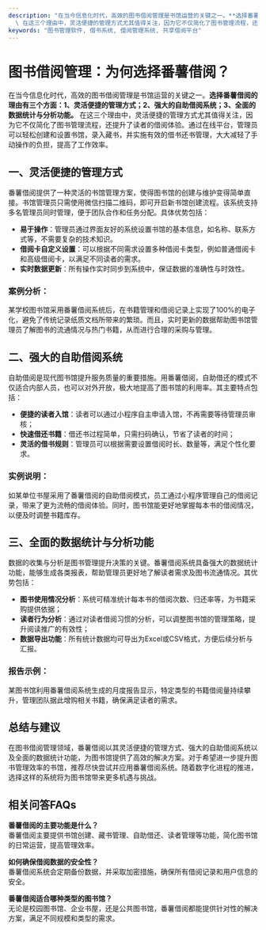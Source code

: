 ```yaml
---
description: "在当今信息化时代，高效的图书借阅管理是书馆运营的关键之一。**选择番薯借阅的理由有三个方面：1、灵活便捷的管理方式；2、强大的自助借阅系统；3、全面的数据统计与分析功能。**\
  \ 在这三个理由中，灵活便捷的管理方式尤其值得关注，因为它不仅简化了图书管理流程，还提升了读者的借阅体验。通过在线平台，管理员可以轻松创建和设置书馆，录入藏书，并实施有效的借书还书管理，大大减轻了手动操作的负担，提高了工作效率。"
keywords: "图书管理软件, 借书系统, 借阅管理系统, 共享借阅平台"
---
```

# 图书借阅管理：为何选择番薯借阅？

在当今信息化时代，高效的图书借阅管理是书馆运营的关键之一。**选择番薯借阅的理由有三个方面：1、灵活便捷的管理方式；2、强大的自助借阅系统；3、全面的数据统计与分析功能。** 在这三个理由中，灵活便捷的管理方式尤其值得关注，因为它不仅简化了图书管理流程，还提升了读者的借阅体验。通过在线平台，管理员可以轻松创建和设置书馆，录入藏书，并实施有效的借书还书管理，大大减轻了手动操作的负担，提高了工作效率。

## **一、灵活便捷的管理方式**

番薯借阅提供了一种灵活的书馆管理方案，使得图书馆的创建与维护变得简单直接。书馆管理员只需使用微信扫描二维码，即可开启新书馆创建流程。该系统支持多名管理员同时管理，便于团队合作和任务分配。具体优势包括：

- **易于操作**：管理员通过界面友好的系统设置书馆的基本信息，如名称、联系方式等，不需要复杂的技术知识。
- **借阅卡自定义设置**：可以根据不同需求设置多种借阅卡类型，例如普通借阅卡和高级借阅卡，以满足不同读者的需求。
- **实时数据更新**：所有操作实时同步到系统中，保证数据的准确性与时效性。

### **案例分析：**

某学校图书馆采用番薯借阅系统后，在书籍管理和借阅记录上实现了100%的电子化，避免了传统记录纸质文档所带来的繁琐。而且，实时更新的数据帮助图书馆管理员了解图书的流通情况与热门书籍，从而进行合理的采购与管理。

## **二、强大的自助借阅系统**

自助借阅是现代图书馆提升服务质量的重要措施。用番薯借阅，自助借还的模式不仅适合内部人员，也可以对外开放，极大地提高了图书馆的利用率。其主要特点包括：

- **便捷的读者入馆**：读者可以通过小程序自主申请入馆，不再需要等待管理员审核；
- **快速借还书籍**：借还书过程简单，只需扫码确认，节省了读者的时间；
- **灵活的借书规则**：管理员可以根据需要设置借阅时长、数量等，满足个性化要求。

### **实例说明：**

如某单位书屋采用了番薯借阅的自助借阅模式，员工通过小程序管理自己的借阅记录，带来了更为流畅的借阅体验。同时，图书馆能更好地掌握每本书的借阅情况，以便及时调整书籍库存。

## **三、全面的数据统计与分析功能**

数据的收集与分析是图书管理提升决策的关键。番薯借阅系统具备强大的数据统计功能，能够生成各类报表，帮助管理员更好地了解读者需求及图书流通情况。其优势包括：

- **图书使用情况分析**：系统可精准统计每本书的借阅次数、归还率等，为书籍采购提供依据；
- **读者行为分析**：通过对读者借阅习惯的分析，可以调整图书馆的管理策略，提升阅读推广的有效性；
- **数据导出功能**：所有统计数据均可导出为Excel或CSV格式，方便后续分析与汇报。

### **报告示例：**

某图书馆利用番薯借阅系统生成的月度报告显示，特定类型的书籍借阅量持续攀升，管理团队据此增购相关书籍，确保满足读者的需求。

## **总结与建议**

在图书借阅管理领域，番薯借阅以其灵活便捷的管理方式、强大的自助借阅系统以及全面的数据统计功能，为图书馆提供了高效的解决方案。对于希望进一步提升图书管理效率的书馆，推荐尽快尝试并应用番薯借阅系统。随着数字化进程的推进，选择这样的系统将为图书馆带来更多机遇与挑战。

## 相关问答FAQs

**番薯借阅的主要功能是什么？**  
番薯借阅主要提供书馆创建、藏书管理、自助借还、读者管理等功能，简化图书馆的日常运营，提高管理效率。

**如何确保借阅数据的安全性？**  
番薯借阅系统会定期备份数据，并采取加密措施，确保所有借阅记录和用户信息的安全。

**番薯借阅适合哪种类型的图书馆？**  
无论是校园图书馆、企业书屋，还是公共图书馆，番薯借阅都能提供针对性的解决方案，满足不同规模和类型的需求。
